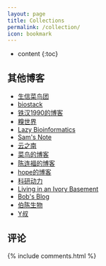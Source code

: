 ```yaml
---
layout: page
title: Collections
permalink: /collection/
icon: bookmark
---
```


* content
{:toc}


## 其他博客

* [生信菜鸟团](http://www.bio-info-trainee.com/)
* [biostack](http://www.biostack.org/)
* [铁汉1990的博客](http://blog.sina.com.cn/tiehan1990)
* [糗世界](http://blog.sina.com.cn/tiehan1990)
* [Lazy Bioinformatics](http://dgg32.blogspot.jp/)
* [Sam's Note](http://qinqianshan.com/)
* [云之南](http://fhqdddddd.blog.163.com/)
* [菜鸟的博客](http://blog.sina.com.cn/liuguiyou)
* [陈连福的博客](http://www.chenlianfu.com/)
* [hope的博客](http://tiramisutes.github.io/)
* [科研动力](https://www.howsci.com/)
* [Living in an Ivory Basement](http://ivory.idyll.org/blog/)
* [Bob's Blog](http://www.tanboyu.com/)
* [伯陈生物](http://blog.biochen.com/)
* [Y叔](https://guangchuangyu.github.io/)

## 评论

{% include comments.html %}
